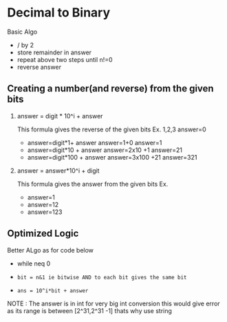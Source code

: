 
# Decimal to Binary

Basic Algo
- / by 2
- store remainder in answer
- repeat above two steps until n!=0
- reverse answer

## Creating a number(and reverse) from the given bits

1. answer = digit * 10^i + answer

    This formula gives the reverse of the given bits
    Ex. 1,2,3
      answer=0
    - answer=digit*1+ answer
      answer=1+0
      answer=1
    - answer=digit*10 + answer
      answer=2x10 +1
      answer=21
    - answer=digit*100 + answer
      answer=3x100 +21
      answer=321

2. answer = answer*10^i + digit 
    
   This formula gives the answer from  the given bits
   Ex. 
   - answer=1
   - answer=12
   - answer=123
    
      
## Optimized Logic

Better ALgo as for code below
- while neq 0
-     bit = n&1 ie bitwise AND to each bit gives the same bit
-     ans = 10^i*bit + answer

NOTE : The answer is in int for very big int conversion this would give error as its range is between [2^31,2^31 -1] thats why use string 